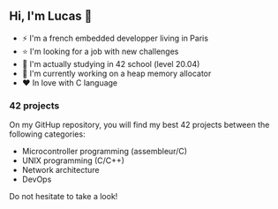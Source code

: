 ## Hi, I'm Lucas 👋

- ⚡ I'm a french embedded developper living in Paris
- ⭐ I'm looking for a job with new challenges
- 🔭 I'm actually studying in 42 school (level 20.04)
- 🚀 I'm currently working on a heap memory allocator
- ❤️ In love with C language

### 42 projects

On my GitHup repository, you will find my best 42 projects between the following categories:  

- Microcontroller programming (assembleur/C)
- UNIX programming (C/C++)
- Network architecture
- DevOps

Do not hesitate to take a look!  










<!--
**llefranc/llefranc** is a ✨ _special_ ✨ repository because its `README.md` (this file) appears on your GitHub profile.

Here are some ideas to get you started:

- 🔭 I’m currently working on ...
- 🌱 I’m currently learning ...
- 👯 I’m looking to collaborate on ...
- 🤔 I’m looking for help with ...
- 💬 Ask me about ...
- 📫 How to reach me: ...
- 😄 Pronouns: ...
- ⚡ Fun fact: ...
-->
